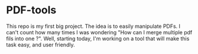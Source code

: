 # PDF-tools
This repo is my first big project. The idea is to easily manipulate PDFs. I can't count how many times I was wondering "How can I merge multiple pdf fils into one ?". Well, starting today, I'm working on a tool that will make this task easy, and user friendly.
